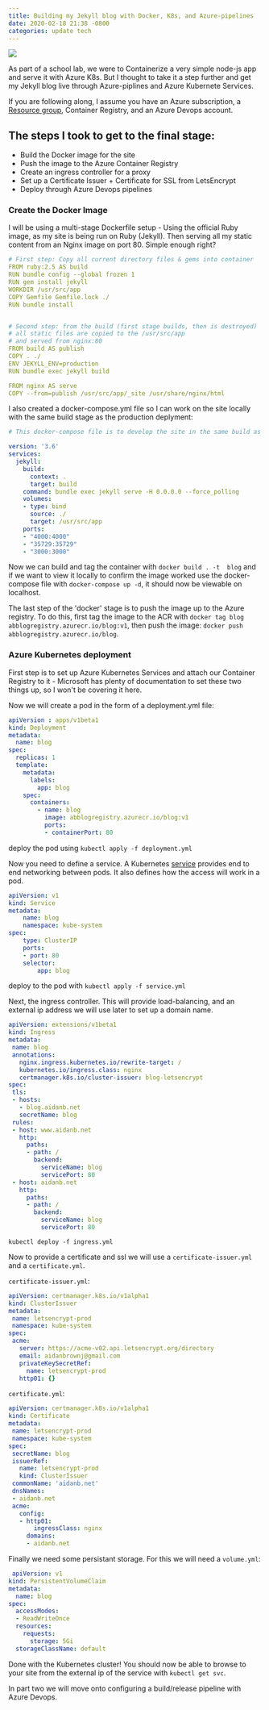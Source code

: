 ```yaml
---
title: Building my Jekyll blog with Docker, K8s, and Azure-pipelines
date: 2020-02-18 21:38 -0800
categories: update tech
---
```


![](/assets/images/Azure-AKS-13.png)

As part of a school lab, we were to Containerize a very simple node-js app and serve it with Azure K8s. But I thought to take it a step further and get my Jekyll blog live through Azure-piplines and Azure Kubernete Services. 

If you are following along, I assume you have an Azure subscription, a [Resource group](https://azure.microsoft.com/en-us/services/container-registry/), Container Registry, and an Azure Devops account.



The steps I took to get to the final stage:
-------------------------------------------

- Build the Docker image for the site
- Push the image to the Azure Container Registry
- Create an ingress controller for a proxy
- Set up a Certificate Issuer + Certificate for SSL from LetsEncrypt
- Deploy through Azure Devops pipelines


### Create the Docker Image

I will be using a multi-stage Dockerfile setup - Using the official Ruby image, as my site is being run on Ruby (Jekyll). Then serving all my static content from an Nginx image on port 80. Simple enough right?

```yaml
# First step: Copy all current directory files & gems into container
FROM ruby:2.5 AS build
RUN bundle config --global frozen 1
RUN gem install jekyll
WORKDIR /usr/src/app
COPY Gemfile Gemfile.lock ./
RUN bundle install


# Second step: from the build (first stage builds, then is destroyed)
# all static files are copied to the /usr/src/app 
# and served from nginx:80
FROM build AS publish
COPY . ./
ENV JEKYLL_ENV=production
RUN bundle exec jekyll build

FROM nginx AS serve
COPY --from=publish /usr/src/app/_site /usr/share/nginx/html
```

I also created a docker-compose.yml file so I can work on the site locally with the same build stage as the production deplyment:

```yaml
# This docker-compose file is to develop the site in the same build as the production

version: '3.6'
services:
  jekyll:
    build:
      context: .
      target: build
    command: bundle exec jekyll serve -H 0.0.0.0 --force_polling
    volumes:
    - type: bind
      source: ./
      target: /usr/src/app
    ports:
    - "4000:4000"
    - "35729:35729"
    - "3000:3000"
```

Now we can build and tag the container with `docker build . -t  blog` and if we want to view it locally to confirm the image worked use the docker-compose file with `docker-compose up -d`, it should now be viewable on localhost.





The last step of the 'docker' stage is to push the image up to the Azure registry. To do this, first tag the image to the ACR with `docker tag blog abblogregistry.azurecr.io/blog:v1`, then push the image: `docker push abblogregistry.azurecr.io/blog`.



### Azure Kubernetes deployment 

First step is to set up Azure Kubernetes Services and attach our Container Registry to it - Microsoft has plenty of documentation to set these two things up, so I won't be covering it here.

Now we will create a pod in the form of a deployment.yml file:

```yaml
apiVersion : apps/v1beta1
kind: Deployment
metadata:
  name: blog 
spec:
  replicas: 1
  template:
    metadata:
      labels:
        app: blog 
    spec:
      containers:
        - name: blog 
          image: abblogregistry.azurecr.io/blog:v1
          ports:
          - containerPort: 80
```


deploy the pod using `kubectl apply -f deployment.yml`


Now you need to define a service. A Kubernetes [service](https://kubernetes.io/docs/concepts/services-networking/service/) provides end to end networking between pods.
It also defines how the access will work in a pod.

```yaml
apiVersion: v1
kind: Service
metadata:
    name: blog
    namespace: kube-system
spec:
    type: ClusterIP
    ports:
    - port: 80 
    selector:
        app: blog
```

deploy to the pod with `kubectl apply -f service.yml`

Next, the ingress controller. This will provide load-balancing, and an external ip address we will use later to 
set up a domain name.

```yaml
apiVersion: extensions/v1beta1
kind: Ingress
metadata:
 name: blog
 annotations:
   nginx.ingress.kubernetes.io/rewrite-target: /
   kubernetes.io/ingress.class: nginx
   certmanager.k8s.io/cluster-issuer: blog-letsencrypt
spec:
 tls:
 - hosts:
   - blog.aidanb.net
   secretName: blog
 rules:
 - host: www.aidanb.net
   http:
     paths:
     - path: /
       backend:
         serviceName: blog
         servicePort: 80
 - host: aidanb.net
   http:
     paths:
     - path: /
       backend:
         serviceName: blog
         servicePort: 80
```

`kubectl deploy -f ingress.yml`

Now to provide a certificate and ssl we will use a `certificate-issuer.yml` and a `certificate.yml`.


`certificate-issuer.yml`:
```yml
apiVersion: certmanager.k8s.io/v1alpha1
kind: ClusterIssuer
metadata:
 name: letsencrypt-prod
 namespace: kube-system
spec:
 acme:
   server: https://acme-v02.api.letsencrypt.org/directory
   email: aidanbrownj@gmail.com
   privateKeySecretRef:
     name: letsencrypt-prod
   http01: {}
```

`certificate.yml`:
```yaml
apiVersion: certmanager.k8s.io/v1alpha1
kind: Certificate
metadata:
 name: letsencrypt-prod
 namespace: kube-system
spec:
 secretName: blog
 issuerRef:
   name: letsencrypt-prod
   kind: ClusterIssuer
 commonName: 'aidanb.net'
 dnsNames:
 - aidanb.net
 acme:
   config:
   - http01:
       ingressClass: nginx
     domains:
     - aidanb.net
```

Finally we need some persistant storage. For this we will need a `volume.yml`:
```yaml
 apiVersion: v1
kind: PersistentVolumeClaim
metadata:
  name: blog
spec:
  accessModes:
  - ReadWriteOnce
  resources:
    requests:
      storage: 5Gi
  storageClassName: default
```

Done with the Kubernetes cluster! You should now be able to browse to your site from the external ip of the service 
with `kubectl get svc`.

In part two we will move onto configuring a build/release pipeline with Azure Devops.